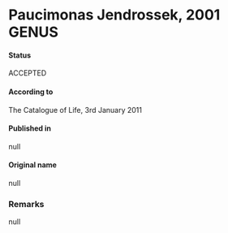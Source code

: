 # Paucimonas Jendrossek, 2001 GENUS

#### Status
ACCEPTED

#### According to
The Catalogue of Life, 3rd January 2011

#### Published in
null

#### Original name
null

### Remarks
null